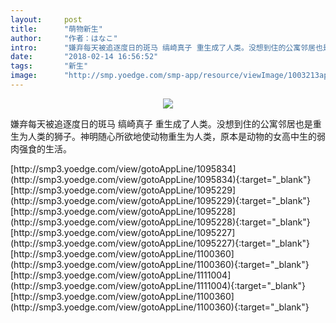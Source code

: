 ```yaml
---
layout:     post
title:      "萌物新生"
author:     "作者：はなこ"
intro:      "嫌弃每天被追逐度日的斑马 缟崎真子 重生成了人类。没想到住的公寓邻居也是重生为人类的狮子。神明随心所欲地使动物重生为人类，原本是动物的女高中生的弱肉强食的生活。"
date:       "2018-02-14 16:56:52"
tags:       "新生"
image:      "http://smp.yoedge.com/smp-app/resource/viewImage/1003213appline.png"
---
```

<div style="text-align: center">
<p><img src="http://smp.yoedge.com/smp-app/resource/viewImage/1003213appline.png"/></p>
</div>
<p class="post-meta">
<span>嫌弃每天被追逐度日的斑马 缟崎真子 重生成了人类。没想到住的公寓邻居也是重生为人类的狮子。神明随心所欲地使动物重生为人类，原本是动物的女高中生的弱肉强食的生活。</span>
</p>
[http://smp3.yoedge.com/view/gotoAppLine/1095834](http://smp3.yoedge.com/view/gotoAppLine/1095834){:target="_blank"}
[http://smp3.yoedge.com/view/gotoAppLine/1095229](http://smp3.yoedge.com/view/gotoAppLine/1095229){:target="_blank"}
[http://smp3.yoedge.com/view/gotoAppLine/1095228](http://smp3.yoedge.com/view/gotoAppLine/1095228){:target="_blank"}
[http://smp3.yoedge.com/view/gotoAppLine/1095227](http://smp3.yoedge.com/view/gotoAppLine/1095227){:target="_blank"}
[http://smp3.yoedge.com/view/gotoAppLine/1100360](http://smp3.yoedge.com/view/gotoAppLine/1100360){:target="_blank"}
[http://smp3.yoedge.com/view/gotoAppLine/1111004](http://smp3.yoedge.com/view/gotoAppLine/1111004){:target="_blank"}
[http://smp3.yoedge.com/view/gotoAppLine/1100360](http://smp3.yoedge.com/view/gotoAppLine/1100360){:target="_blank"}


